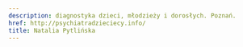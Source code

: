 ```yaml
---
description: diagnostyka dzieci, młodzieży i dorosłych. Poznań.
href: http://psychiatradzieciecy.info/
title: Natalia Pytlińska
---
```

